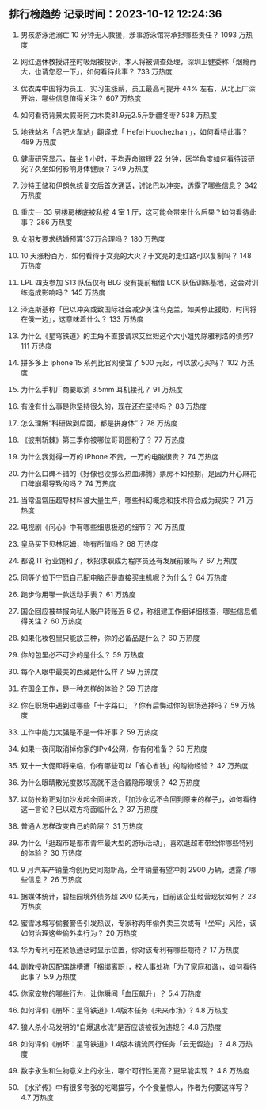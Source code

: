 
## 排行榜趋势 记录时间：2023-10-12 12:24:36
  
  1. 男孩游泳池溺亡 10 分钟无人救援，涉事游泳馆将承担哪些责任？ 1093 万热度
    
  2. 网红退休教授讲座时吸烟被投诉，本人将被调查处理，深圳卫健委称「烟瘾再大，也请您忍一下」，如何看待此事？ 733 万热度
    
  3. 优衣库中国将为员工、实习生涨薪，员工最高可提升 44% 左右，从北上广深开始，哪些信息值得关注？ 607 万热度
    
  4. 如何看待背景太假哥阿力木卖81.9元2.5斤新疆冬枣? 538 万热度
    
  5. 地铁站名「合肥火车站」翻译成「 Hefei Huochezhan 」，如何看待此事？ 489 万热度
    
  6. 健康研究显示，每坐 1 小时，平均寿命缩短 22 分钟，医学角度如何看待该研究？久坐如何影响身体健康？ 349 万热度
    
  7. 沙特王储和伊朗总统复交后首次通话，讨论巴以冲突，透露了哪些信息？ 342 万热度
    
  8. 重庆一 33 层楼房楼底被私挖 4 室 1 厅，这可能会带来什么后果？如何看待此事？ 286 万热度
    
  9. 女朋友要求结婚预算137万合理吗？ 180 万热度
    
  10. 10 天涨粉百万，如何看待于文亮的大火？于文亮的走红路可以复制吗？ 148 万热度
    
  11. LPL 四支参加 S13 队伍仅有 BLG 没有提前租借 LCK 队伍训练基地，这会对训练造成影响吗？ 145 万热度
    
  12. 泽连斯基称「巴以冲突或致国际社会减少关注乌克兰，如美停止援助，时间将在俄一边」，这意味着什么？ 133 万热度
    
  13. 为什么《星穹铁道》的主角不直接请求艾丝妲这个大小姐免除雅利洛的债务? 111 万热度
    
  14. 拼多多上 iphone 15 系列比官网便宜了 500 元起，可以放心买吗？ 102 万热度
    
  15. 为什么手机厂商要取消 3.5mm 耳机接孔？ 91 万热度
    
  16. 有没有什么事是你坚持很久的，现在还在坚持吗？ 83 万热度
    
  17. 怎么理解“科研做到后面，都是拼身体”？ 78 万热度
    
  18. 《披荆斩棘》第三季你被哪位哥哥圈粉了？ 77 万热度
    
  19. 为什么我觉得一万的 iPhone 不贵，一万的电脑很贵？ 74 万热度
    
  20. 为什么口碑不错的《好像也没那么热血沸腾》票房不如预期，是因为开心麻花口碑崩塌导致的吗？ 74 万热度
    
  21. 当常温常压超导材料被大量生产，哪些科幻概念和技术将会成为现实？ 71 万热度
    
  22. 电视剧《问心》中有哪些细思极恐的细节？ 70 万热度
    
  23. 皇马买下贝林厄姆，物有所值吗？ 68 万热度
    
  24. 都说 IT 行业饱和了，秋招求职成为程序员还有发展前景吗？ 67 万热度
    
  25. 同等价位下宁愿自己配电脑还是直接买主机呢？为什么？ 64 万热度
    
  26. 跑步你用哪一款运动手表？ 61 万热度
    
  27. 国企回应被举报向私人账户转账近 6 亿，称组建工作组详细核查，哪些信息值得关注？ 60 万热度
    
  28. 如果化妆包里只能放三种，你的必备品是什么？ 60 万热度
    
  29. 你的包里必不可少的是什么？ 59 万热度
    
  30. 每个人眼中最美的西藏是什么样？ 59 万热度
    
  31. 在国企工作，是一种怎样的体验？ 59 万热度
    
  32. 你在职场中遇到过哪些「十字路口」？你有后悔过你的职场选择吗？ 59 万热度
    
  33. 工作中能力太强是不是一件好事？ 59 万热度
    
  34. 如果一夜间取消掉你家的IPv4公网，你有何准备？ 50 万热度
    
  35. 双十一大促即将来临，你有哪些可以「省心省钱」的购物经验？ 42 万热度
    
  36. 为什么眼睛散光度数较高就不适合戴隐形眼镜？ 42 万热度
    
  37. 以防长称正对加沙发起全面进攻，「加沙永远不会回到原来的样子」，如何看待这一言论？巴以双方将面临什么？ 37 万热度
    
  38. 普通人怎样改变自己的阶层？ 31 万热度
    
  39. 为什么「逛超市是都市青年最大型的游乐活动」，喜欢逛超市带给你哪些特别的体验？ 30 万热度
    
  40. 9 月汽车产销量均创历史同期新高，全年销量有望冲刺 2900 万辆，透露了哪些信息？ 26 万热度
    
  41. 据媒体统计，碧桂园境外债务超 200 亿美元，目前该企业经营现状如何？ 23 万热度
    
  42. 蜜雪冰城写偷餐警告引发热议，专家称两年偷外卖三次或有「坐牢」风险，该如何治理这些偷外卖行为？ 20 万热度
    
  43. 华为专利可在紧急通话时显示位置，你对该专利有哪些期待？ 17 万热度
    
  44. 副教授称因配偶跳槽遭「捆绑离职」，校人事处称「为了家庭和谐」，如何看待此事？ 5.9 万热度
    
  45. 你家宠物的哪些行为，让你瞬间「血压飙升」？ 5.4 万热度
    
  46. 如何评价《崩坏：星穹铁道》1.4版本任务《未来市场》? 4.8 万热度
    
  47. 狼人杀小马发明的“自爆退水流”是否应该被视为违规？ 4.8 万热度
    
  48. 如何评价《崩坏：星穹铁道》1.4版本镜流同行任务「云无留迹」？ 4.8 万热度
    
  49. 数字永生和生物意义上的永生，哪个可行性更高？更早能实现？ 4.8 万热度
    
  50. 《水浒传》中有很多夸张的吃喝描写，个个食量惊人，作者为何要这样写？ 4.7 万热度
    
